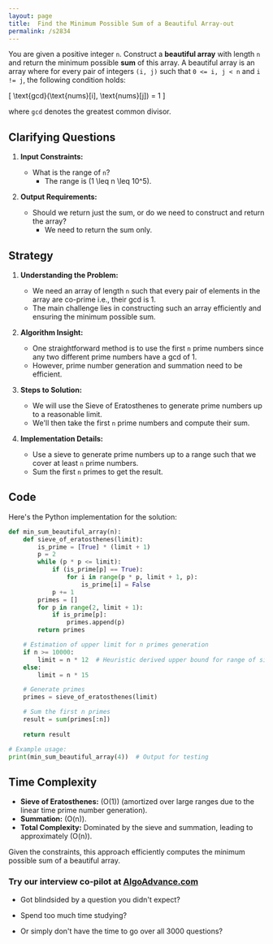 ```yaml
---
layout: page
title:  Find the Minimum Possible Sum of a Beautiful Array-out
permalink: /s2834
---
```


You are given a positive integer `n`. Construct a **beautiful array** with length `n` and return the minimum possible **sum** of this array. A beautiful array is an array where for every pair of integers `(i, j)` such that `0 <= i, j < n` and `i != j`, the following condition holds:

\[ \text{gcd}(\text{nums}[i], \text{nums}[j]) = 1 \]

where `gcd` denotes the greatest common divisor.

## Clarifying Questions

1. **Input Constraints:**
   - What is the range of `n`?
     - The range is \(1 \leq n \leq 10^5\).

2. **Output Requirements:**
   - Should we return just the sum, or do we need to construct and return the array?
     - We need to return the sum only.

## Strategy

1. **Understanding the Problem:** 
   - We need an array of length `n` such that every pair of elements in the array are co-prime i.e., their gcd is 1.
   - The main challenge lies in constructing such an array efficiently and ensuring the minimum possible sum.

2. **Algorithm Insight:**
   - One straightforward method is to use the first `n` prime numbers since any two different prime numbers have a gcd of 1.
   - However, prime number generation and summation need to be efficient.

3. **Steps to Solution:**
   - We will use the Sieve of Eratosthenes to generate prime numbers up to a reasonable limit.
   - We'll then take the first `n` prime numbers and compute their sum.

4. **Implementation Details:**
   - Use a sieve to generate prime numbers up to a range such that we cover at least `n` prime numbers.
   - Sum the first `n` primes to get the result.

## Code

Here's the Python implementation for the solution:

```python
def min_sum_beautiful_array(n):
    def sieve_of_eratosthenes(limit):
        is_prime = [True] * (limit + 1)
        p = 2
        while (p * p <= limit):
            if (is_prime[p] == True):
                for i in range(p * p, limit + 1, p):
                    is_prime[i] = False
            p += 1
        primes = []
        for p in range(2, limit + 1):
            if is_prime[p]:
                primes.append(p)
        return primes

    # Estimation of upper limit for n primes generation
    if n >= 10000:
        limit = n * 12  # Heuristic derived upper bound for range of sieve
    else:
        limit = n * 15

    # Generate primes
    primes = sieve_of_eratosthenes(limit)

    # Sum the first n primes
    result = sum(primes[:n])
    
    return result

# Example usage:
print(min_sum_beautiful_array(4))  # Output for testing
```

## Time Complexity

- **Sieve of Eratosthenes:** \(O(1)\) (amortized over large ranges due to the linear time prime number generation).
- **Summation:** \(O(n)\).
- **Total Complexity:** Dominated by the sieve and summation, leading to approximately \(O(n)\).

Given the constraints, this approach efficiently computes the minimum possible sum of a beautiful array.


### Try our interview co-pilot at [AlgoAdvance.com](https://algoAdvance.com)

- Got blindsided by a question you didn't expect?

- Spend too much time studying?

- Or simply don't have the time to go over all 3000 questions?

